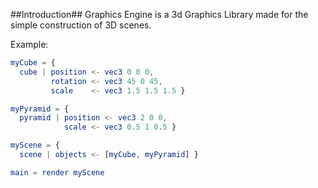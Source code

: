 ##Introduction##
Graphics Engine is a 3d Graphics Library made for the simple construction of 3D scenes.

Example:


```elm
myCube = {
  cube | position <- vec3 0 0 0,
         rotation <- vec3 45 0 45,
         scale    <- vec3 1.5 1.5 1.5 }

myPyramid = {
  pyramid | position <- vec3 2 0 0,
            scale <- vec3 0.5 1 0.5 }

myScene = {
  scene | objects <- [myCube, myPyramid] }

main = render myScene

```
